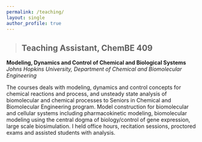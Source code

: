 ```yaml
---
permalink: /teaching/
layout: single
author_profile: true
---
```


>##  Teaching Assistant, ChemBE 409
**Modeling, Dynamics and Control of Chemical and Biological Systems**
*Johns Hopkins University, Department of Chemical and Biomolecular Engineering*

The courses deals with modeling, dynamics and control concepts for chemical reactions and process, and unsteady state analysis of biomolecular and chemical processes to Seniors in Chemical and Biomolecular Engineering program. Model construction for biomolecular and cellular systems including pharmacokinetic modeling, biomolecular modeling using the central dogma of biology/control of gene expression, large scale biosimulation. I held office hours, recitation sessions, proctored exams and assisted students with analysis.

